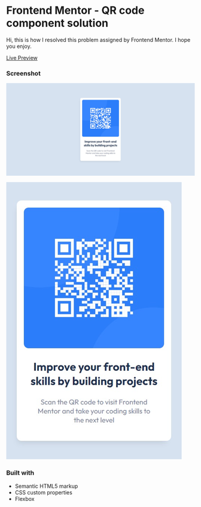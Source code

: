 # Frontend Mentor - QR code component solution
Hi, this is how I resolved this problem assigned by Frontend Mentor.
I hope you enjoy.

[Live Preview](https://sanseverinoalessio.github.io/qr-code-component/)

### Screenshot

![](screenshot/Desktop.png)

![](screenshot/Mobile.png)


### Built with
- Semantic HTML5 markup
- CSS custom properties
- Flexbox

